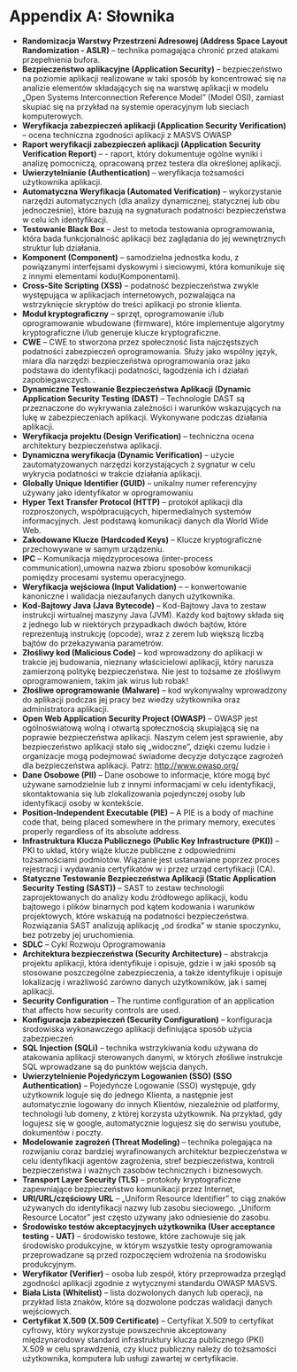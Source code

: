 # Appendix A: Słownika

- **Randomizacja Warstwy Przestrzeni Adresowej (Address Space Layout
Randomization - ASLR)** – technika pomagająca chronić przed atakami przepełnienia
bufora.
- **Bezpieczeństwo aplikacyjne (Application Security)** – bezpieczeństwo na poziomie
aplikacji realizowane w taki sposób by koncentrować się na analizie elementów
składających się na warstwę aplikacji w modelu „Open Systems Interconnection
Reference Model” (Model OSI), zamiast skupiać się na przykład na systemie
operacyjnym lub sieciach komputerowych.
- **Weryfikacja zabezpieczeń aplikacji (Application Security Verification)** – ocena
techniczna zgodności aplikacji z MASVS OWASP
- **Raport weryfikacji zabezpieczeń aplikacji (Application Security Verification Report)** – - raport, który dokumentuje ogólne wyniki i analizę pomocniczą, opracowaną przez
testera dla określonej aplikacji.
- **Uwierzytelnianie (Authentication)** – weryfikacja tożsamości użytkownika aplikacji.
- **Automatyczna Weryfikacja (Automated Verification)** – wykorzystanie narzędzi
automatycznych (dla analizy dynamicznej, statycznej lub obu jednocześnie), które
bazują na sygnaturach podatności bezpieczeństwa w celu ich identyfikacji.
- **Testowanie Black Box** – Jest to metoda testowania oprogramowania, która bada funkcjonalność aplikacji bez zaglądania do jej wewnętrznych struktur lub działania.
- **Komponent (Component)** – samodzielna jednostka kodu, z powiązanymi interfejsami
dyskowymi i sieciowymi, która komunikuje się z innymi elementami kodu(Komponentami).
- **Cross-Site Scripting (XSS)** – podatność bezpieczeństwa zwykle występująca
w aplikacjach internetowych, pozwalająca na wstrzyknięcie skryptów do treści
aplikacji po stronie klienta.
- **Moduł kryptograficzny** –  sprzęt, oprogramowanie i/lub oprogramowanie wbudowane
(firmware), które implementuje algorytmy kryptograficzne i/lub generuje klucze
kryptograficzne.
- **CWE** – CWE to stworzona przez społeczność lista najczęstszych podatności zabezpieczeń oprogramowania. Służy jako wspólny język, miara dla narzędzi bezpieczeństwa oprogramowania oraz jako podstawa do identyfikacji podatności, łagodzenia ich i działań zapobiegawczych. .
- **Dynamiczne Testowanie Bezpieczeństwa Aplikacji (Dynamic Application Security Testing (DAST)** – Technologie DAST są przeznaczone do wykrywania zależności i warunków wskazujących na lukę w zabezpieczeniach aplikacji. Wykonywane podczas działania aplikacji.
- **Weryfikacja projektu (Design Verification)** – techniczna ocena architektury
bezpieczeństwa aplikacji.
- **Dynamiczna weryfikacja (Dynamic Verification)** – użycie zautomatyzowanych
narzędzi korzystających z sygnatur w celu wykrycia podatności w trakcie działania
aplikacji.
- **Globally Unique Identifier (GUID)** – unikalny numer referencyjny używany jako
identyfikator w oprogramowaniu
- **Hyper Text Transfer Protocol (HTTP)** – protokół aplikacji dla rozproszonych,
współpracujących, hipermedialnych systemów informacyjnych. Jest podstawą
komunikacji danych dla World Wide Web.
- **Zakodowane Klucze (Hardcoded Keys)** – Klucze kryptograficzne przechowywane w samym urządzeniu.
- **IPC** – Komunikacja międzyprocesowa (inter-process communication),umowna nazwa zbioru sposobów komunikacji pomiędzy procesami systemu operacyjnego.
- **Weryfikacja wejściowa (Input Validation)** – – konwertowanie kanoniczne i walidacja
niezaufanych danych użytkownika.
- **Kod-Bajtowy Java (Java Bytecode)** – Kod-Bajtowy Java to zestaw instrukcji wirtualnej maszyny Java (JVM). Każdy kod bajtowy składa się z jednego lub w niektórych przypadkach dwóch bajtów, które reprezentują instrukcję (opcode), wraz z zerem lub większą liczbą bajtów do przekazywania parametrów.
- **Złośliwy kod (Malicious Code)** – kod wprowadzony do aplikacji w trakcie jej
budowania, nieznany właścicielowi aplikacji, który narusza zamierzoną politykę
bezpieczeństwa. Nie jest to tożsame ze złośliwym oprogramowaniem, takim jak wirus
lub robak!
- **Złośliwe oprogramowanie (Malware)** – kod wykonywalny wprowadzony do aplikacji
podczas jej pracy bez wiedzy użytkownika oraz administratora aplikacji.
- **Open Web Application Security Project (OWASP)** – OWASP jest ogólnoświatową
wolną i otwartą społecznością skupiającą się na poprawie bezpieczeństwa aplikacji.
Naszym celem jest sprawienie, aby bezpieczeństwo aplikacji stało się „widoczne”,
dzięki czemu ludzie i organizacje mogą podejmować świadome decyzje dotyczące
zagrożeń dla bezpieczeństwa aplikacji. Patrz: http://www.owasp.org/
- **Dane Osobowe (PII)** – Dane osobowe to informacje, które mogą być używane samodzielnie lub z innymi informacjami w celu identyfikacji, skontaktowania się lub zlokalizowania pojedynczej osoby lub identyfikacji osoby w kontekście.
- **Position-Independent Executable (PIE)** – A PIE is a body of machine code that, being placed somewhere in the primary memory, executes properly regardless of its absolute address.
- **Infrastruktura Klucza Publicznego (Public Key Infrastructure (PKI))** – PKI to układ, który wiąże klucze publiczne z odpowiednimi tożsamościami podmiotów. Wiązanie jest ustanawiane poprzez proces rejestracji i wydawania certyfikatów w i przez urząd certyfikacji (CA).
- **Statyczne Testowanie Bezpieczeństwa Aplikacji (Static Application Security Testing (SAST))** – SAST to zestaw technologii zaprojektowanych do analizy kodu źródłowego aplikacji, kodu bajtowego i plików binarnych pod kątem kodowania i warunków projektowych, które wskazują na podatności bezpieczeństwa. Rozwiązania SAST analizują aplikację „od środka” w stanie spoczynku, bez potrzeby jej uruchomienia.
- **SDLC** – Cykl Rozwoju Oprogramowania
- **Architektura bezpieczeństwa (Security Architecture)** – abstrakcja projektu aplikacji,
która identyfikuje i opisuje, gdzie i w jaki sposób są stosowane poszczególne
zabezpieczenia, a także identyfikuje i opisuje lokalizację i wrażliwość zarówno danych
użytkowników, jak i samej aplikacji.
- **Security Configuration** – The runtime configuration of an application that affects how security controls are used.
- **Konfiguracja zabezpieczeń (Security Configuration)** – konfiguracja środowiska
wykonawczego aplikacji definiująca sposób użycia zabezpieczeń
- **SQL Injection (SQLi)** – technika wstrzykiwania kodu używana do atakowania aplikacji
sterowanych danymi, w których złośliwe instrukcje SQL wprowadzane są do punktów
wejścia danych.
- **Uwierzytelnienie Pojedyńczym Logowanien (SSO) (SSO Authentication)** – Pojedyńcze Logowanie (SSO) występuje, gdy użytkownik loguje się do jednego Klienta, a następnie jest automatycznie logowany do innych Klientów, niezależnie od platformy, technologii lub domeny, z której korzysta użytkownik. Na przykład, gdy logujesz się w google, automatycznie logujesz się do serwisu youtube, dokumentów i poczty.
- **Modelowanie zagrożeń (Threat Modeling)** – technika polegająca na rozwijaniu coraz
bardziej wyrafinowanych architektur bezpieczeństwa w celu identyfikacji agentów
zagrożenia, stref bezpieczeństwa, kontroli bezpieczeństwa i ważnych zasobów
technicznych i biznesowych.
- **Transport Layer Security (TLS)** – protokoły kryptograficzne zapewniające
bezpieczeństwo komunikacji przez Internet,
- **URI/URL/częściowy URL** – „Uniform Resource Identifier” to ciąg znaków używanych
do identyfikacji nazwy lub zasobu sieciowego. „Uniform Resource Locator” jest często
używany jako odniesienie do zasobu.
- **Środowisko testów akceptacyjnych użytkownika (User acceptance testing - UAT)** – środowisko testowe, które zachowuje się jak środowisko produkcyjne, w którym
wszystkie testy oprogramowania przeprowadzane są przed rozpoczęciem wdrożenia
na środowisku produkcyjnym.
- **Weryfikator (Verifier)** – osoba lub zespół, który przeprowadza przegląd zgodności
aplikacji zgodnie z wytycznymi standardu OWASP MASVS.
- **Biała Lista (Whitelist)** – lista dozwolonych danych lub operacji, na przykład lista
znaków, które są dozwolone podczas walidacji danych wejściowych.
- **Certyfikat X.509 (X.509 Certificate)** – Certyfikat X.509 to certyfikat cyfrowy, który wykorzystuje powszechnie akceptowany międzynarodowy standard infrastruktury klucza publicznego (PKI) X.509 w celu sprawdzenia, czy klucz publiczny należy do tożsamości użytkownika, komputera lub usługi zawartej w certyfikacie.
